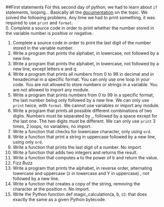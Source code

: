 ##First statements
For this second day of python, we had to learn about `if` statements, looping... Basically all the [documentation](https://docs.python.org/3.4/tutorial/controlflow.html) on the topic. We solved the following problems. Any time we had to print something, it was required to use `print` and `format`.    
0. Complete a source code in order to print whether the number stored in the variable number is positive or negative.  
1. Complete a source code in order to print the last digit of the number stored in the variable number.  
2. Write a program that prints the alphabet, in lowercase, not followed by a new line.  
3. Write a program that prints the alphabet, in lowercase, not followed by a new line, except letters e and q.  
4. Write a program that prints all numbers from 0 to 98 in decimal and in hexadecimal in a specific format. You can only use one loop in your code. You are not allowed to store numbers or strings in a variable. You are not allowed to import any module.  
5. Write a program that prints numbers from 0 to 99 in a specific format, the last number being only followed by a new line. We can only use `print` twice, with `format`. We cannot use variables or import any module.    
6. Write a program that prints all possible different combinations of two digits. Numbers must be separated by ,, followed by a space except for the last one. The two digits must be different. We can only use `print` 3 times, 2 loops, no variables, no import.  
7. Write a function that checks for lowercase character, only using `ord`.  
8. Write a function that print a string in uppercase followed by a new line, using only `ord`.  
9. Write a function that prints the last digit of a number. No import.  
10. Write a function that adds two integers and returns the result.  
11. Write a function that computes a to the power of b and return the value.  
12. Fizz Buzz  
13. Write a program that prints the alphabet, in reverse order, alternating lowercase and uppercase (z in lowercase and Y in uppercase) , not followed by a new line.  
14. Write a function that creates a copy of the string, removing the character at the position n. No import.  
15. Write the Python function def magic_calculation(a, b, c): that does exactly the same as a given Python bytecode.
